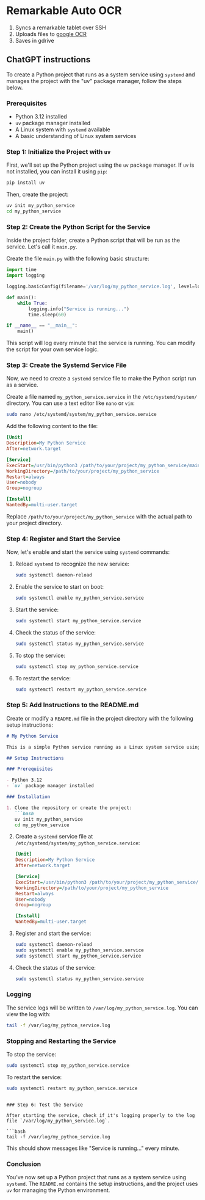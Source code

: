 # Remarkable Auto OCR

1. Syncs a remarkable tablet over SSH
2. Uploads files to [google OCR](/#TODO_link)
3. Saves in gdrive

## ChatGPT instructions

To create a Python project that runs as a system service using `systemd` and manages the project with the "uv" package manager, follow the steps below.

### Prerequisites

- Python 3.12 installed
- `uv` package manager installed
- A Linux system with `systemd` available
- A basic understanding of Linux system services

### Step 1: Initialize the Project with `uv`

First, we'll set up the Python project using the `uv` package manager. If `uv` is not installed, you can install it using `pip`:

```bash
pip install uv
```

Then, create the project:

```bash
uv init my_python_service
cd my_python_service
```

### Step 2: Create the Python Script for the Service

Inside the project folder, create a Python script that will be run as the service. Let's call it `main.py`.

Create the file `main.py` with the following basic structure:

```python
import time
import logging

logging.basicConfig(filename='/var/log/my_python_service.log', level=logging.INFO)

def main():
    while True:
        logging.info("Service is running...")
        time.sleep(60)

if __name__ == "__main__":
    main()
```

This script will log every minute that the service is running. You can modify the script for your own service logic.

### Step 3: Create the Systemd Service File

Now, we need to create a `systemd` service file to make the Python script run as a service.

Create a file named `my_python_service.service` in the `/etc/systemd/system/` directory. You can use a text editor like `nano` or `vim`:

```bash
sudo nano /etc/systemd/system/my_python_service.service
```

Add the following content to the file:

```ini
[Unit]
Description=My Python Service
After=network.target

[Service]
ExecStart=/usr/bin/python3 /path/to/your/project/my_python_service/main.py
WorkingDirectory=/path/to/your/project/my_python_service
Restart=always
User=nobody
Group=nogroup

[Install]
WantedBy=multi-user.target
```

Replace `/path/to/your/project/my_python_service` with the actual path to your project directory.

### Step 4: Register and Start the Service

Now, let's enable and start the service using `systemd` commands:

1. Reload `systemd` to recognize the new service:

   ```bash
   sudo systemctl daemon-reload
   ```

2. Enable the service to start on boot:

   ```bash
   sudo systemctl enable my_python_service.service
   ```

3. Start the service:

   ```bash
   sudo systemctl start my_python_service.service
   ```

4. Check the status of the service:

   ```bash
   sudo systemctl status my_python_service.service
   ```

5. To stop the service:

   ```bash
   sudo systemctl stop my_python_service.service
   ```

6. To restart the service:

   ```bash
   sudo systemctl restart my_python_service.service
   ```

### Step 5: Add Instructions to the README.md

Create or modify a `README.md` file in the project directory with the following setup instructions:

```markdown
# My Python Service

This is a simple Python service running as a Linux system service using systemd.

## Setup Instructions

### Prerequisites

- Python 3.12
- `uv` package manager installed

### Installation

1. Clone the repository or create the project:
   ```bash
   uv init my_python_service
   cd my_python_service
   ```

2. Create a `systemd` service file at `/etc/systemd/system/my_python_service.service`:
   ```ini
   [Unit]
   Description=My Python Service
   After=network.target

   [Service]
   ExecStart=/usr/bin/python3 /path/to/your/project/my_python_service/main.py
   WorkingDirectory=/path/to/your/project/my_python_service
   Restart=always
   User=nobody
   Group=nogroup

   [Install]
   WantedBy=multi-user.target
   ```

3. Register and start the service:
   ```bash
   sudo systemctl daemon-reload
   sudo systemctl enable my_python_service.service
   sudo systemctl start my_python_service.service
   ```

4. Check the status of the service:
   ```bash
   sudo systemctl status my_python_service.service
   ```

### Logging

The service logs will be written to `/var/log/my_python_service.log`. You can view the log with:

```bash
tail -f /var/log/my_python_service.log
```

### Stopping and Restarting the Service

To stop the service:
```bash
sudo systemctl stop my_python_service.service
```

To restart the service:
```bash
sudo systemctl restart my_python_service.service
```
```

### Step 6: Test the Service

After starting the service, check if it's logging properly to the log file `/var/log/my_python_service.log`.

```bash
tail -f /var/log/my_python_service.log
```

This should show messages like "Service is running..." every minute.

### Conclusion

You’ve now set up a Python project that runs as a system service using `systemd`. The `README.md` contains the setup instructions, and the project uses `uv` for managing the Python environment.